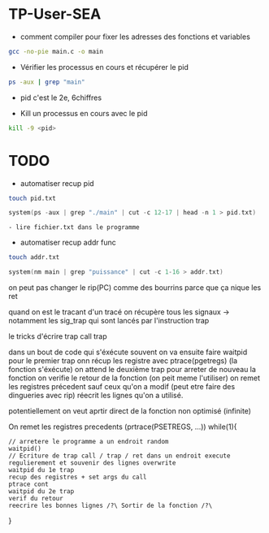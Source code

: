 # TP-User-SEA


- comment compiler pour fixer les adresses des fonctions et variables
```bash
gcc -no-pie main.c -o main
```

- Vérifier les processus en cours et récupérer le pid
```bash
ps -aux | grep "main"
```
- pid c'est le 2e, 6chiffres


- Kill un processus en cours avec le pid
```bash
kill -9 <pid>
```


# TODO
- automatiser recup pid
```bash
touch pid.txt
```
```C
system(ps -aux | grep "./main" | cut -c 12-17 | head -n 1 > pid.txt)
```
    - lire fichier.txt dans le programme
- automatiser recup addr func 

```bash
touch addr.txt
```
```C
system(nm main | grep "puissance" | cut -c 1-16 > addr.txt)
```





on peut pas changer le rip(PC) comme des bourrins parce que ça nique les ret

quand on est le tracant d'un tracé on récupère tous les signaux -> notamment les sig_trap qui sont lancés par l'instruction trap

le tricks d'écrire 
trap call
trap

dans un bout de code qui s'éxécute souvent
on va ensuite faire waitpid pour le premier trap 
onn récup les registre avec ptrace(pgetregs)
(la fonction s'éxécute)
on attend le deuxième trap pour arreter de nouveau la fonction
on verifie le retour de la fonction (on peit meme l'utiliser)
on remet les registres précedent sauf ceux qu'on a modif (peut etre faire des dingueries avec rip)
réecrit les lignes qu'on a utilisé.



potentiellement on veut aprtir direct de la fonction non optimisé (infinite)


On remet les registres precedents (prtrace(PSETREGS, ...))
while(1){

    // arretere le programme a un endroit random
    waitpid()
    // Ecriture de trap call / trap / ret dans un endroit execute regulierement et souvenir des lignes overwrite
    waitpid du 1e trap
    recup des registres + set args du call
    ptrace cont
    waitpid du 2e trap
    verif du retour
    reecrire les bonnes lignes /?\ Sortir de la fonction /?\
    
}